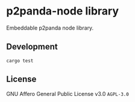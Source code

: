 # p2panda-node library

Embeddable p2panda node library.

## Development

```
cargo test
```

## License

GNU Affero General Public License v3.0 `AGPL-3.0`
